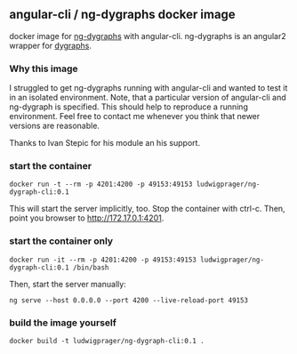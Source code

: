 ## angular-cli / ng-dygraphs docker image
docker image for [ng-dygraphs](https://www.npmjs.com/package/ng-dygraphs) with angular-cli.
ng-dygraphs is an angular2 wrapper for [dygraphs](http://dygraphs.com).

### Why this image
I struggled to get ng-dygraphs running with angular-cli and wanted to test it in an isolated environment.
Note, that a particular version of angular-cli and ng-dygraph is specified. This should help to reproduce a running environment. Feel free to contact me whenever you think that newer versions are reasonable.

Thanks to Ivan Stepic for his module an his support.

### start the container

```
docker run -t --rm -p 4201:4200 -p 49153:49153 ludwigprager/ng-dygraph-cli:0.1
```

This will start the server implicitly, too.
Stop the container with ctrl-c.
Then, point you browser to http://172.17.0.1:4201.


### start the container only

```
docker run -it --rm -p 4201:4200 -p 49153:49153 ludwigprager/ng-dygraph-cli:0.1 /bin/bash
```

Then, start the server manually:

```
ng serve --host 0.0.0.0 --port 4200 --live-reload-port 49153
```

### build the image yourself

```
docker build -t ludwigprager/ng-dygraph-cli:0.1 .
```
